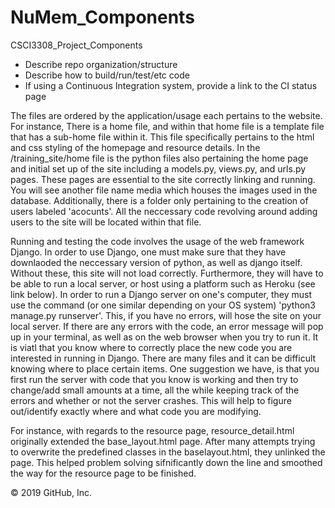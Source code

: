 # NuMem_Components
CSCI3308_Project_Components


- Describe repo organization/structure
- Describe how to build/run/test/etc code
- If using a Continuous Integration system, provide a link to the CI status page


The files are ordered by the application/usage each pertains to the website. For instance, There is a home file, and within that home file is a template file that has a sub-home file within it. This file specifically pertains to the html and css styling of the homepage and resource details. In the /training_site/home file is the python files also pertaining the home page and initial set up of the site including a models.py, views.py, and urls.py pages. These pages are essential to the site correctly linking and running. You will see another file name media which houses the images used in the database. Additionally, there is a folder only pertaining to the creation of users labeled 'acocunts'. All the neccessary code revolving around adding users to the site will be located within that file.

Running and testing the code involves the usage of the web framework Django. In order to use Django, one must make sure that they have downlaoded the neccessary version of python, as well as django itself. Without these, this site will not load correctly. Furthermore, they will have to be able to run a local server, or host using a platform such as Heroku (see link below). In order to run a Django server on one's computer, they must use the command (or one similar depending on your OS system) 'python3 manage.py runserver'. This, if you have no errors, will hose the site on your local server. If there are any errors with the code, an error message will pop up in your terminal, as well as on the web browser when you try to run it. It is viatl that you know where to correctly place the new code you are interested in running in Django. There are many files and it can be difficult knowing where to place certain items. One suggestion we have, is that you first run the server with code that you know is working and then try to change/add small amounts at a time, all the while keeping track of the errors and whether or not the server crashes. This will help to figure out/identify exactly where and what code you are modifying.

For instance, with regards to the resource page, resource_detail.html originally extended the base_layout.html page. After many attempts trying to overwrite the predefined classes in the baselayout.html, they unlinked the page. This helped problem solving sifnificantly down the line and smoothed the way for the resource page to be finished.

© 2019 GitHub, Inc.
